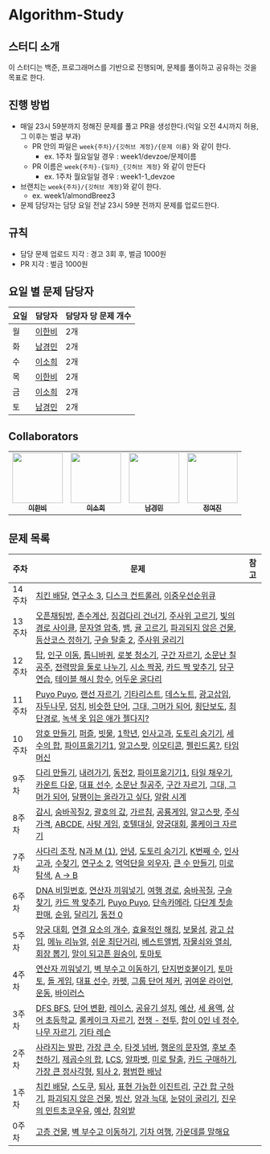 # Algorithm-Study

## 스터디 소개
이 스터디는 백준, 프로그래머스를 기반으로 진행되며, 문제를 풀이하고 공유하는 것을 목표로 한다.

## 진행 방법

- 매일 23시 59분까지 정해진 문제를 풀고 PR을 생성한다.(익일 오전 4시까지 허용, 그 이후는 벌금 부과)
    - PR 안의 파일은 `week{주차}/{깃허브 계정}/{문제 이름}` 와 같이 한다.
        - ex. 1주차 월요일일 경우 : week1/devzoe/문제이름
    - PR 이름은 `week{주차}-{일차}_{깃허브 계정}` 와 같이 만든다
        - ex. 1주차 월요일일 경우 : week1-1_devzoe
- 브랜치는 `week{주차}/{깃허브 계정}`와 같이 한다.
  - ex. week1/almondBreez3
- 문제 담당자는 담당 요일 전날 23시 59분 전까지 문제를 업로드한다.

## 규칙
- 담당 문제 업로드 지각 : 경고 3회 후, 벌금 1000원
- PR 지각 : 벌금 1000원

## 요일 별 문제 담당자

| 요일 | 담당자 | 담당자 당 문제 개수 |
|------|------|-----|
| 월 | [이한비](https://github.com/AlmondBreez3) | 2개 |
| 화 | [남경민](https://github.com/devzoe) | 2개 |
| 수 | [이소희](https://github.com/olsohee) | 2개 |
| 목 | [이한비](https://github.com/AlmondBreez3) | 2개 |
| 금 | [이소희](https://github.com/olsohee)| 2개 |
| 토 | [남경민](https://github.com/devzoe) | 2개 |

## Collaborators
<table>
  <tbody>
    <tr>
      <td align="center"><a href="https://github.com/AlmondBreez3"><img src="https://github.com/AlmondBreez3.png" width="100px;" alt=""/><br /><sub><b>이한비</b></sub></a><br /></td>
      <td align="center"><a href="https://github.com/olsohee"><img src="https://github.com/olsohee.png" width="100px;" alt=""/><br /><sub><b>이소희</b></sub></a><br /></td>
      <td align="center"><a href="https://github.com/devzoe"><img src="https://github.com/devzoe.png" width="100px;" alt=""/><br /><sub><b>남경민</b></sub></a><br /></td>
      <td align="center"><a href="https://github.com/yeojin0523"><img src="https://github.com/yeojin0523.png" width="100px;" alt=""/><br /><sub><b>정여진</b></sub></a><br /></td>
    </tr>
  </tbody>
</table>

## 문제 목록
| 주차 | 문제 | 참고 |
|--------|---------|------|
|  14주차  | [치킨 배달](acmicpc.net/problem/15686), [연구소 3](https://www.acmicpc.net/problem/17142), [디스크 컨트롤러](https://school.programmers.co.kr/learn/courses/30/lessons/42627), [이중우선순위큐](https://school.programmers.co.kr/learn/courses/30/lessons/42628)| |
|  13주차  | [오픈채팅방](https://school.programmers.co.kr/learn/courses/30/lessons/42888), [촌수계산](https://www.acmicpc.net/problem/2644), [징검다리 건너기](https://school.programmers.co.kr/learn/courses/30/lessons/64062), [주사위 고르기](https://school.programmers.co.kr/learn/courses/30/lessons/258709), [빛의 경로 사이클](https://school.programmers.co.kr/learn/courses/30/lessons/86052), [문자열 압축](https://school.programmers.co.kr/learn/courses/30/lessons/60057), [뱀](https://www.acmicpc.net/problem/3190), [귤 고르기](https://school.programmers.co.kr/learn/courses/30/lessons/138476), [파괴되지 않은 건물](https://school.programmers.co.kr/learn/courses/30/lessons/92344), [등산코스 정하기](https://school.programmers.co.kr/learn/courses/30/lessons/118669), [구슬 탈출 2](https://www.acmicpc.net/problem/13460), [주사위 굴리기](https://www.acmicpc.net/problem/14499)| |
|  12주차  | [탑](https://www.acmicpc.net/problem/2493), [인구 이동](https://www.acmicpc.net/problem/16234), [톱니바퀴](https://www.acmicpc.net/problem/14891), [로봇 청소기](https://www.acmicpc.net/problem/14503), [구간 자르기](https://www.acmicpc.net/problem/2283), [소문난 칠공주](https://www.acmicpc.net/problem/1941), [전력망을 둘로 나누기](https://school.programmers.co.kr/learn/courses/30/lessons/86971), [시소 짝꿍](https://school.programmers.co.kr/learn/courses/30/lessons/152996), [카드 짝 맞추기](https://school.programmers.co.kr/learn/courses/30/lessons/72415), [당구 연습](https://school.programmers.co.kr/learn/courses/30/lessons/169198), [테이블 해시 함수](https://school.programmers.co.kr/learn/courses/30/lessons/147354), [어두운 굴다리](https://www.acmicpc.net/problem/17266)| |
|  11주차  | [Puyo Puyo](https://www.acmicpc.net/problem/11559), [랜선 자르기](https://www.acmicpc.net/problem/1654), [기타리스트](https://www.acmicpc.net/problem/1495), [데스노트](https://www.acmicpc.net/problem/2281), [광고삽입](https://school.programmers.co.kr/learn/courses/30/lessons/72414), [자두나무](https://www.acmicpc.net/problem/2240), [덩치](https://www.acmicpc.net/problem/7568), [비슷한 단어](https://www.acmicpc.net/problem/2607), [그대, 그머가 되어](https://www.acmicpc.net/problem/14496), [횡단보도](https://www.acmicpc.net/problem/24042), [최단경로](https://www.acmicpc.net/problem/1753), [녹색 옷 입은 애가 젤다지?](https://www.acmicpc.net/problem/4485)| |
|  10주차  | [암호 만들기](https://acmicpc.net/problem/1759), [퍼즐](https://www.acmicpc.net/problem/1525), [빗물](https://www.acmicpc.net/problem/14719), [1학년](https://www.acmicpc.net/problem/5557), [인사고과](https://school.programmers.co.kr/learn/courses/30/lessons/152995), [도토리 숨기기](https://www.acmicpc.net/problem/15732), [세 수의 합](https://www.acmicpc.net/problem/2295), [파이프옮기기1](https://www.acmicpc.net/problem/17070), [알고스팟](https://www.acmicpc.net/problem/1261), [이모티콘](https://www.acmicpc.net/problem/14226), [펠린드롬?](https://www.acmicpc.net/problem/10942), [타임머신](https://www.acmicpc.net/problem/11657) | |
|  9주차  | [다리 만들기](https://www.acmicpc.net/problem/2146), [내려가기](https://www.acmicpc.net/problem/2096), [동전2](https://www.acmicpc.net/problem/2294), [파이프옮기기1](https://www.acmicpc.net/problem/17070), [타일 채우기](https://www.acmicpc.net/problem/2133), [카운트 다운](https://school.programmers.co.kr/learn/courses/30/lessons/131129), [대표 선수](https://www.acmicpc.net/problem/2461), [소문난 칠공주](https://www.acmicpc.net/problem/1941), [구간 자르기](https://www.acmicpc.net/problem/2283), [그대, 그머가 되어](https://www.acmicpc.net/problem/14496), [달팽이는 올라가고 싶다](https://www.acmicpc.net/problem/2869), [알람 시계](https://www.acmicpc.net/problem/2884) | |
|  8주차  | [감시](https://www.acmicpc.net/problem/15683), [숨바꼭질2](https://www.acmicpc.net/problem/12851), [괄호의 값](https://www.acmicpc.net/problem/2504), [가르침](https://www.acmicpc.net/problem/1062), [공룡게임](https://www.acmicpc.net/problem/20544), [알고스팟](https://www.acmicpc.net/problem/1261), [주식가격](https://school.programmers.co.kr/learn/courses/30/lessons/42584), [ABCDE](https://www.acmicpc.net/problem/13023), [사탕 게임](https://www.acmicpc.net/problem/3085), [호텔대실](https://school.programmers.co.kr/learn/courses/30/lessons/155651), [양궁대회](https://school.programmers.co.kr/learn/courses/30/lessons/92342), [롤케이크 자르기](https://school.programmers.co.kr/learn/courses/30/lessons/132265) | |
|  7주차  | [사다리 조작](https://www.acmicpc.net/problem/15684), [N과 M (1)](https://www.acmicpc.net/problem/15649), [안녕](https://www.acmicpc.net/problem/1535), [도토리 숨기기](https://www.acmicpc.net/problem/15732), [K번째 수](https://www.acmicpc.net/problem/1300), [인사고과](https://school.programmers.co.kr/learn/courses/30/lessons/152995), [수찾기](https://www.acmicpc.net/problem/1920), [연구소 2](https://www.acmicpc.net/problem/17141), [억억단을 외우자](https://school.programmers.co.kr/learn/courses/30/lessons/138475), [큰 수 만들기](https://school.programmers.co.kr/learn/courses/30/lessons/42883), [미로 탐색](https://www.acmicpc.net/problem/2178), [A -> B](https://www.acmicpc.net/problem/16953) | |
|  6주차  | [DNA 비밀번호](https://acmicpc.net/problem/12891), [연산자 끼워넣기](https://www.acmicpc.net/problem/14888), [여행 경로](https://school.programmers.co.kr/learn/courses/30/lessons/43164), [숨바꼭질](https://www.acmicpc.net/problem/1697), [구슬 찾기](https://www.acmicpc.net/problem/2617), [카드 짝 맞추기](https://school.programmers.co.kr/learn/courses/30/lessons/72415), [Puyo Puyo](https://www.acmicpc.net/problem/11559), [단속카메라](https://school.programmers.co.kr/learn/courses/30/lessons/42884), [다단계 칫솔 판매](https://school.programmers.co.kr/learn/courses/30/lessons/77486), [순위](https://school.programmers.co.kr/learn/courses/30/lessons/49191), [달리기](https://www.acmicpc.net/problem/16930), [동전 0](https://www.acmicpc.net/problem/11047) | |
|  5주차  | [양궁 대회](https://school.programmers.co.kr/learn/courses/30/lessons/92342), [연결 요소의 개수](https://www.acmicpc.net/problem/11724), [효율적인 해킹](https://www.acmicpc.net/problem/1325), [보물섬](https://www.acmicpc.net/problem/2589), [광고 삽입](https://school.programmers.co.kr/learn/courses/30/lessons/72414), [메뉴 리뉴얼](https://school.programmers.co.kr/learn/courses/30/lessons/72411), [쉬운 최단거리](https://www.acmicpc.net/problem/14940), [베스트앨범](https://school.programmers.co.kr/learn/courses/30/lessons/42579), [자물쇠와 열쇠](https://school.programmers.co.kr/learn/courses/30/lessons/60059), [회장 뽑기](https://www.acmicpc.net/problem/2660), [말이 되고픈 원숭이](https://www.acmicpc.net/problem/1600), [토마토](https://www.acmicpc.net/problem/7576) | |
|  4주차  | [연산자 끼워넣기](https://www.acmicpc.net/problem/1260), [벽 부수고 이동하기](https://www.acmicpc.net/problem/2206), [단지번호붙이기](https://www.acmicpc.net/problem/2667), [토마토](https://www.acmicpc.net/problem/7569), [돌 게임](https://www.acmicpc.net/problem/9655), [대표 선수](https://www.acmicpc.net/problem/2461), [카펫](https://school.programmers.co.kr/learn/courses/30/lessons/42842), [그룹 단어 체커](https://www.acmicpc.net/problem/1316), [귀여운 라이언](https://www.acmicpc.net/problem/15565), [운동](https://www.acmicpc.net/problem/1956), [바이러스](https://www.acmicpc.net/problem/2606) | |
|  3주차  | [DFS BFS](https://www.acmicpc.net/problem/1260), [단어 변환](https://school.programmers.co.kr/learn/courses/30/lessons/43163), [레이스](https://www.acmicpc.net/problem/1508), [공유기 설치](https://www.acmicpc.net/problem/2110), [예산](https://www.acmicpc.net/problem/2512), [세 용액](https://www.acmicpc.net/problem/2473), [상어 초등학교](https://www.acmicpc.net/problem/21608), [롤케이크 자르기](https://school.programmers.co.kr/learn/courses/30/lessons/132265), [전쟁 - 전투](https://www.acmicpc.net/problem/1303), [합이 0인 네 정수](https://www.acmicpc.net/problem/7453), [나무 자르기](https://www.acmicpc.net/problem/2805), [기타 레슨](https://www.acmicpc.net/problem/2343) | |
|  2주차  | [사라지는 발판](https://school.programmers.co.kr/learn/courses/30/lessons/92345), [가장 큰 수](https://school.programmers.co.kr/learn/courses/30/lessons/42746), [타겟 넘버](https://school.programmers.co.kr/learn/courses/30/lessons/43165), [행운의 문자열](https://www.acmicpc.net/problem/1342), [후보 추천하기](https://www.acmicpc.net/problem/1713), [제곱수의 합](https://www.acmicpc.net/problem/1699), [LCS](https://www.acmicpc.net/problem/9251), [알파벳](https://www.acmicpc.net/problem/1987), [미로 탈출](https://school.programmers.co.kr/learn/courses/30/lessons/159993), [카드 구매하기](https://www.acmicpc.net/problem/11052), [가장 큰 정사각형](https://www.acmicpc.net/problem/1915), [퇴사 2](https://www.acmicpc.net/problem/15486), [평범한 배낭](https://www.acmicpc.net/problem/12865) | |
|  1주차  | [치킨 배달](https://www.acmicpc.net/problem/15686), [스도쿠](https://www.acmicpc.net/problem/2580), [퇴사](https://www.acmicpc.net/problem/14501), [표현 가능한 이진트리](https://school.programmers.co.kr/learn/courses/30/lessons/150367), [구간 합 구하기](https://www.acmicpc.net/problem/11660), [파괴되지 않은 건물](https://school.programmers.co.kr/learn/courses/30/lessons/92344), [빙산](https://www.acmicpc.net/problem/2573), [양과 늑대](https://school.programmers.co.kr/learn/courses/30/lessons/92343), [눈덩이 굴리기](https://www.acmicpc.net/problem/21735), [진우의 민트초코우유](https://www.acmicpc.net/problem/20208), [예산](https://www.acmicpc.net/problem/2512), [참외밭](https://www.acmicpc.net/problem/2477) | |
|  0주차  | [고층 건물](https://www.acmicpc.net/problem/1027), [벽 부수고 이동하기](https://www.acmicpc.net/problem/2206), [기차 여행](https://www.acmicpc.net/problem/10713), [가운데를 말해요](https://www.acmicpc.net/problem/1655) | |
